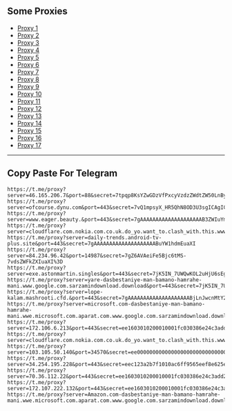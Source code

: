 Some Proxies
---
- [Proxy 1](https://t.me/proxy?server=46.165.206.7&port=88&secret=7tpqp8KsYZwGDzVfPxcyVzdzZWdtZW50LnByb2QuYmlkci5pbw)
- [Proxy 2](https://t.me/proxy?server=ofcourse.dynu.com&port=443&secret=7vQ1mpsyX_HR5QhN8OD3U3sgICAgICAgICAgICAgICA)
- [Proxy 3](https://t.me/proxy?server=www.eager.beauty.&port=443&secret=7gAAAAAAAAAAAAAAAAAAAAB3ZWIuYmFsZS5pbw%3D%3D)
- [Proxy 4](https://t.me/proxy?server=cloudflare.com.nokia.com.co.uk.do_yo.want_to.clash_with.this.www.microsoft.com.there_is_no.place_like.localhost.www.bing.com.count_with_me.cyou.com.now_sudo.rm_rf.ddns.net.we_are_here.again_to_fight.everyone.i_am.the_internet.special_wayi.monaserver.cfd.&port=443&secret=7jK5IN_7UWQwKOL2uHjU6sEgICAgICAgICAgICAgICA)
- [Proxy 5](https://t.me/proxy?server=daily-trends.android-tv-plus.site&port=443&secret=7gAAAAAAAAAAAAAAAAAAAABuYW1hdmEuaXI)
- [Proxy 6](https://t.me/proxy?server=84.234.96.42&port=14987&secret=7gZ6AVAeiFe5Bjc6tMS-7vdsZWFkZXIuaXI%3D)
- [Proxy 7](https://t.me/proxy?server=exe.astonmartin.singles&port=443&secret=7jK5IN_7UWQwKOL2uHjU6sEgICAgICAgICAgICAgICA)
- [Proxy 8](https://t.me/proxy?server=yare-dasbestaniye-man-bamano-hamrahe-mani.www.google.com.sarzamindownload.download&port=443&secret=7jK5IN_7UWQwKOL2uHjU6sEgICAgICAgICAgICAgICAg)
- [Proxy 9](https://t.me/proxy?server=lope-kalam.mashrooti.cfd.&port=443&secret=7gAAAAAAAAAAAAAAAAAAAABjLnJwcnMtY2RuLmNvbQ)
- [Proxy 10](https://t.me/proxy?server=microsoft.com-dasbestaniye-man-bamano-hamrahe-mani.wwe.microsoft.com.aparat.com.www.google.com.sarzamindownload.download&port=443&secret=7jK5IN_7UWQwKOL2uHjU6sEgICAgICAgICAgICAgICAg)
- [Proxy 11](https://t.me/proxy?server=172.106.6.213&port=443&secret=ee1603010200010001fc030386e24c3add2068616a6920)
- [Proxy 12](https://t.me/proxy?server=cloudflare.com.nokia.com.co.uk.do_yo.want_to.clash_with.this.www.microsoft.com.there_is_no.place_like.localhost.www.bing.com.count_with_me.cyou.com.now_sudo.rm_rf.ddns.net.we_are_here.again_to_fight.everyone.i_am.the_internet.special_hetz.monaserver.cfd.&port=443&secret=7jK5IN_7UWQwKOL2uHjU6sEgICAgICAgICAgICAgICA)
- [Proxy 13](https://t.me/proxy?server=103.105.50.140&port=34570&secret=ee000000000000000000000000000000006d79736f6e2e64756f6c696e676f2e636f6d)
- [Proxy 14](https://t.me/proxy?server=34.254.195.228&port=443&secret=eec123a2b7f1010ac6ff9565eef8e625e477777767697a6c657267682e636f2e756b)
- [Proxy 15](https://t.me/proxy?server=70.36.112.22&port=443&secret=ee1603010200010001fc030386e24c3add206D636920)
- [Proxy 16](https://t.me/proxy?server=172.107.222.132&port=443&secret=ee1603010200010001fc030386e24c3add2068616a6920)
- [Proxy 17](https://t.me/proxy?server=Amazon.com-dasbestaniye-man-bamano-hamrahe-mani.wwe.microsoft.com.aparat.com.www.google.com.sarzamindownload.download&port=443&secret=7jK5IN_7UWQwKOL2uHjU6sEgICAgICAgICAgICAgICAg)
---
Copy Paste For Telegram
---
```
https://t.me/proxy?server=46.165.206.7&port=88&secret=7tpqp8KsYZwGDzVfPxcyVzdzZWdtZW50LnByb2QuYmlkci5pbw
https://t.me/proxy?server=ofcourse.dynu.com&port=443&secret=7vQ1mpsyX_HR5QhN8OD3U3sgICAgICAgICAgICAgICA
https://t.me/proxy?server=www.eager.beauty.&port=443&secret=7gAAAAAAAAAAAAAAAAAAAAB3ZWIuYmFsZS5pbw%3D%3D
https://t.me/proxy?server=cloudflare.com.nokia.com.co.uk.do_yo.want_to.clash_with.this.www.microsoft.com.there_is_no.place_like.localhost.www.bing.com.count_with_me.cyou.com.now_sudo.rm_rf.ddns.net.we_are_here.again_to_fight.everyone.i_am.the_internet.special_wayi.monaserver.cfd.&port=443&secret=7jK5IN_7UWQwKOL2uHjU6sEgICAgICAgICAgICAgICA
https://t.me/proxy?server=daily-trends.android-tv-plus.site&port=443&secret=7gAAAAAAAAAAAAAAAAAAAABuYW1hdmEuaXI
https://t.me/proxy?server=84.234.96.42&port=14987&secret=7gZ6AVAeiFe5Bjc6tMS-7vdsZWFkZXIuaXI%3D
https://t.me/proxy?server=exe.astonmartin.singles&port=443&secret=7jK5IN_7UWQwKOL2uHjU6sEgICAgICAgICAgICAgICA
https://t.me/proxy?server=yare-dasbestaniye-man-bamano-hamrahe-mani.www.google.com.sarzamindownload.download&port=443&secret=7jK5IN_7UWQwKOL2uHjU6sEgICAgICAgICAgICAgICAg
https://t.me/proxy?server=lope-kalam.mashrooti.cfd.&port=443&secret=7gAAAAAAAAAAAAAAAAAAAABjLnJwcnMtY2RuLmNvbQ
https://t.me/proxy?server=microsoft.com-dasbestaniye-man-bamano-hamrahe-mani.wwe.microsoft.com.aparat.com.www.google.com.sarzamindownload.download&port=443&secret=7jK5IN_7UWQwKOL2uHjU6sEgICAgICAgICAgICAgICAg
https://t.me/proxy?server=172.106.6.213&port=443&secret=ee1603010200010001fc030386e24c3add2068616a6920
https://t.me/proxy?server=cloudflare.com.nokia.com.co.uk.do_yo.want_to.clash_with.this.www.microsoft.com.there_is_no.place_like.localhost.www.bing.com.count_with_me.cyou.com.now_sudo.rm_rf.ddns.net.we_are_here.again_to_fight.everyone.i_am.the_internet.special_hetz.monaserver.cfd.&port=443&secret=7jK5IN_7UWQwKOL2uHjU6sEgICAgICAgICAgICAgICA
https://t.me/proxy?server=103.105.50.140&port=34570&secret=ee000000000000000000000000000000006d79736f6e2e64756f6c696e676f2e636f6d
https://t.me/proxy?server=34.254.195.228&port=443&secret=eec123a2b7f1010ac6ff9565eef8e625e477777767697a6c657267682e636f2e756b
https://t.me/proxy?server=70.36.112.22&port=443&secret=ee1603010200010001fc030386e24c3add206D636920
https://t.me/proxy?server=172.107.222.132&port=443&secret=ee1603010200010001fc030386e24c3add2068616a6920
https://t.me/proxy?server=Amazon.com-dasbestaniye-man-bamano-hamrahe-mani.wwe.microsoft.com.aparat.com.www.google.com.sarzamindownload.download&port=443&secret=7jK5IN_7UWQwKOL2uHjU6sEgICAgICAgICAgICAgICAg
```
